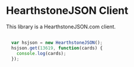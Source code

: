 # HearthstoneJSON Client

This library is a HearthstoneJSON.com client.

##

```javascript
  var hsjson = new HearthstoneJSON();
  hsjson.get(13619, function(cards) {
    console.log(cards);
  });
```
